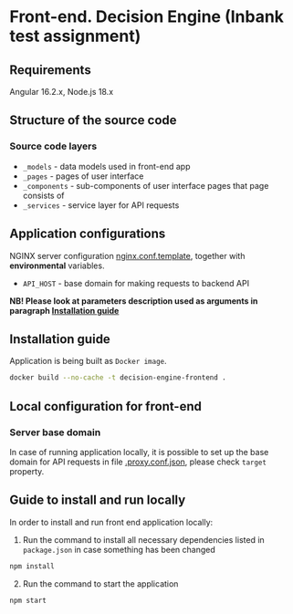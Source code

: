 # Front-end. Decision Engine (Inbank test assignment)

## Requirements

Angular 16.2.x, Node.js 18.x

## Structure of the source code

### Source code layers

- `_models` - data models used in front-end app
- `_pages` - pages of user interface
- `_components` - sub-components of user interface pages that page consists of
- `_services` - service layer for API requests

## Application configurations

NGINX server configuration [nginx.conf.template](nginx.conf.template),
together with **environmental** variables.

* `API_HOST` - base domain for making requests to backend API

**NB! Please look at parameters description used as arguments in paragraph [Installation guide](#installation-guide)**

## Installation guide

Application is being built as `Docker image`.

```sh
docker build --no-cache -t decision-engine-frontend .
```

## Local configuration for front-end

### Server base domain

In case of running application locally, it is possible to set up the base domain for API requests in file 
[.proxy.conf.json](proxy.conf.json), please check `target` property.

## Guide to install and run locally

In order to install and run front end application locally:

1. Run the command to install all necessary dependencies listed in `package.json`
in case something has been changed

```sh
npm install
```
2. Run the command to start the application

```sh
npm start
```
